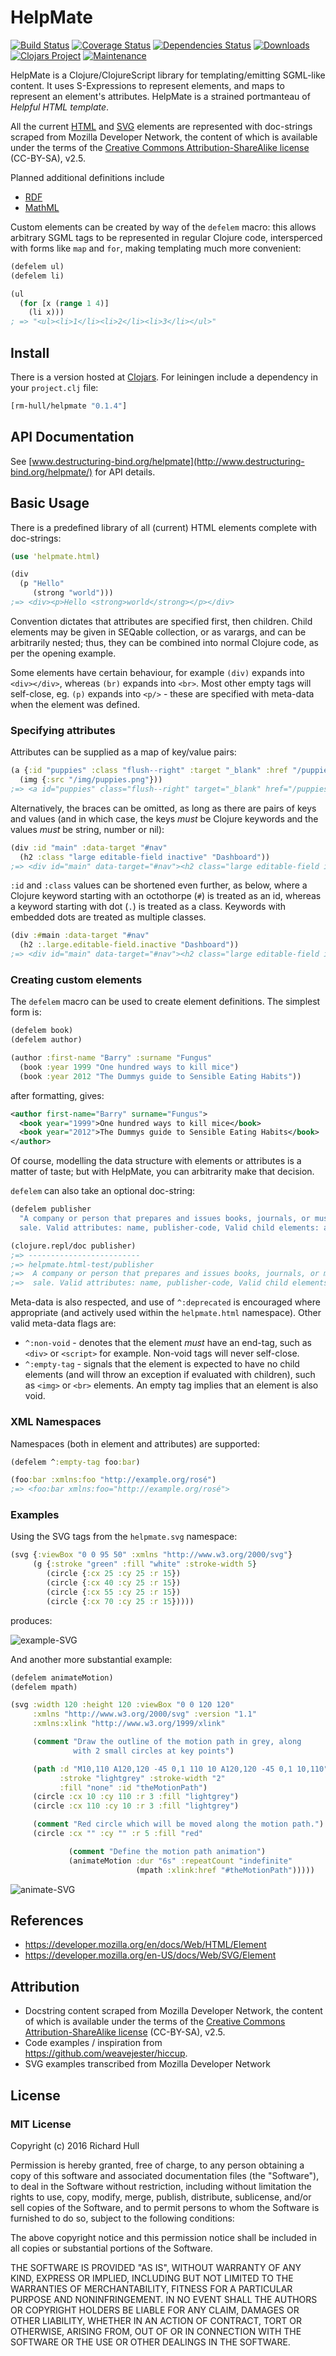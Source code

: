 # HelpMate
[![Build Status](https://travis-ci.org/rm-hull/helpmate.svg?branch=master)](http://travis-ci.org/rm-hull/helpmate)
[![Coverage Status](https://coveralls.io/repos/rm-hull/helpmate/badge.svg?branch=master)](https://coveralls.io/r/rm-hull/helpmate?branch=master)
[![Dependencies Status](https://versions.deps.co/rm-hull/helpmate/status.svg)](https://versions.deps.co/rm-hull/helpmate)
[![Downloads](https://versions.deps.co/rm-hull/helpmate/downloads.svg)](https://versions.deps.co/rm-hull/helpmate)
[![Clojars Project](https://img.shields.io/clojars/v/rm-hull/helpmate.svg)](https://clojars.org/rm-hull/helpmate)
[![Maintenance](https://img.shields.io/maintenance/yes/2018.svg?maxAge=2592000)]()

HelpMate is a Clojure/ClojureScript library for templating/emitting SGML-like
content. It uses S-Expressions to represent elements, and maps to represent an
element's attributes. HelpMate is a strained portmanteau of _Helpful HTML
template_.

All the current [HTML](https://developer.mozilla.org/en/docs/Web/HTML/Element)
and [SVG](https://developer.mozilla.org/en-US/docs/Web/SVG/Element) elements
are represented with doc-strings scraped from Mozilla Developer Network, the
content of which is available under the terms of the [Creative Commons
Attribution-ShareAlike license](http://creativecommons.org/licenses/by-sa/2.5/)
(CC-BY-SA), v2.5.

Planned additional definitions include

  * [RDF](https://www.w3.org/TR/rdf-syntax-grammar/)
  * [MathML](https://developer.mozilla.org/en-US/docs/Web/MathML/Element)

Custom elements can be created by way of the `defelem` macro: this allows
arbitrary SGML tags to be represented in regular Clojure code, intersperced
with forms like `map` and `for`, making templating much more convenient:

```clojure
(defelem ul)
(defelem li)

(ul
  (for [x (range 1 4)]
    (li x)))
; => "<ul><li>1</li><li>2</li><li>3</li></ul>"
```

## Install

There is a version hosted at [Clojars](https://clojars.org/rm-hull/helpmate).
For leiningen include a dependency in your `project.clj` file:

```clojure
[rm-hull/helpmate "0.1.4"]
```

## API Documentation

See [www.destructuring-bind.org/helpmate](http://www.destructuring-bind.org/helpmate/) for API details.

## Basic Usage

There is a predefined library of all (current) HTML elements complete with
doc-strings:

```clojure
(use 'helpmate.html)

(div
  (p "Hello"
     (strong "world")))
;=> <div><p>Hello <strong>world</strong></p></div>
```
Convention dictates that attributes are specified first, then children. Child elements
may be given in SEQable collection, or as varargs, and can be arbitrarily nested; thus,
they can be combined into normal Clojure code, as per the opening example.

Some elements have certain behaviour, for example `(div)` expands into `<div></div>`,
whereas `(br)` expands into `<br>`. Most other empty tags will self-close, eg. `(p)`
expands into `<p/>` - these are specified with meta-data when the element was defined.

### Specifying attributes

Attributes can be supplied as a map of key/value pairs:

```clojure
(a {:id "puppies" :class "flush--right" :target "_blank" :href "/puppies.html"}
  (img {:src "/img/puppies.png"}))
;=> <a id="puppies" class="flush--right" target="_blank" href="/puppies.html"><img src="/img/puppies.png"></a>
```

Alternatively, the braces can be omitted, as long as there are pairs of keys
and values (and in which case, the keys _must_ be Clojure keywords and the
values _must_ be string, number or nil):

```clojure
(div :id "main" :data-target "#nav"
  (h2 :class "large editable-field inactive" "Dashboard"))
;=> <div id="main" data-target="#nav"><h2 class="large editable-field inactive">Dashboard</h2></div>
```

`:id` and `:class` values can be shortened even further, as below, where a
Clojure keyword starting with an octothorpe (`#`) is treated as an id, whereas a
keyword starting with dot (`.`) is treated as a class. Keywords with embedded dots
are treated as multiple classes.

```clojure
(div :#main :data-target "#nav"
  (h2 :.large.editable-field.inactive "Dashboard"))
;=> <div id="main" data-target="#nav"><h2 class="large editable-field inactive">Dashboard</h2></div>
```

### Creating custom elements

The `defelem` macro can be used to create element definitions. The simplest
form is:

```clojure
(defelem book)
(defelem author)

(author :first-name "Barry" :surname "Fungus"
  (book :year 1999 "One hundred ways to kill mice")
  (book :year 2012 "The Dummys guide to Sensible Eating Habits"))
```

after formatting, gives:

```xml
<author first-name="Barry" surname="Fungus">
  <book year="1999">One hundred ways to kill mice</book>
  <book year="2012">The Dummys guide to Sensible Eating Habits</book>
</author>
```

Of course, modelling the data structure with elements or attributes is a matter
of taste; but with HelpMate, you can arbitrarity make that decision.

`defelem` can also take an optional doc-string:

```clojure
(defelem publisher
  "A company or person that prepares and issues books, journals, or music for
  sale. Valid attributes: name, publisher-code, Valid child elements: author.")

(clojure.repl/doc publisher)
;=> -------------------------
;=> helpmate.html-test/publisher
;=>  A company or person that prepares and issues books, journals, or music for
;=>  sale. Valid attributes: name, publisher-code, Valid child elements: author.
```

Meta-data is also respected, and use of `^:deprecated` is encouraged where
appropriate (and actively used within the `helpmate.html` namespace). Other
valid meta-data flags are:

 * `^:non-void` - denotes that the element _must_ have an end-tag, such as
   `<div>` or `<script>` for example. Non-void tags will never self-close.
 * `^:empty-tag` - signals that the element is expected to have no child
   elements (and will throw an exception if evaluated with children), such
   as `<img>` or `<br>` elements. An empty tag implies that an element is
   also void.

### XML Namespaces

Namespaces (both in element and attributes) are supported:

```clojure
(defelem ^:empty-tag foo:bar)

(foo:bar :xmlns:foo "http://example.org/rosé")
;=> <foo:bar xmlns:foo="http://example.org/rosé">
```

### Examples

Using the SVG tags from the `helpmate.svg` namespace:

```clojure
(svg {:viewBox "0 0 95 50" :xmlns "http://www.w3.org/2000/svg"}
     (g {:stroke "green" :fill "white" :stroke-width 5}
        (circle {:cx 25 :cy 25 :r 15})
        (circle {:cx 40 :cy 25 :r 15})
        (circle {:cx 55 :cy 25 :r 15})
        (circle {:cx 70 :cy 25 :r 15}))))
```

produces:

![example-SVG](https://rawgithub.com/rm-hull/helpmate/master/doc/example.svg)

And another more substantial example:

```clojure
(defelem animateMotion)
(defelem mpath)

(svg :width 120 :height 120 :viewBox "0 0 120 120"
     :xmlns "http://www.w3.org/2000/svg" :version "1.1"
     :xmlns:xlink "http://www.w3.org/1999/xlink"

     (comment "Draw the outline of the motion path in grey, along
              with 2 small circles at key points")

     (path :d "M10,110 A120,120 -45 0,1 110 10 A120,120 -45 0,1 10,110"
           :stroke "lightgrey" :stroke-width "2"
           :fill "none" :id "theMotionPath")
     (circle :cx 10 :cy 110 :r 3 :fill "lightgrey")
     (circle :cx 110 :cy 10 :r 3 :fill "lightgrey")

     (comment "Red circle which will be moved along the motion path.")
     (circle :cx "" :cy "" :r 5 :fill "red"

             (comment "Define the motion path animation")
             (animateMotion :dur "6s" :repeatCount "indefinite"
                            (mpath :xlink:href "#theMotionPath")))))
```

![animate-SVG](https://rawgithub.com/rm-hull/helpmate/master/doc/animate.svg)

## References

* https://developer.mozilla.org/en/docs/Web/HTML/Element
* https://developer.mozilla.org/en-US/docs/Web/SVG/Element

## Attribution

  * Docstring content scraped from Mozilla Developer Network, the
    content of which is available under the terms of the [Creative Commons
    Attribution-ShareAlike license](http://creativecommons.org/licenses/by-sa/2.5/) (CC-BY-SA), v2.5.
  * Code examples / inspiration from https://github.com/weavejester/hiccup.
  * SVG examples transcribed from Mozilla Developer Network

## License

### MIT License

Copyright (c) 2016 Richard Hull

Permission is hereby granted, free of charge, to any person obtaining a copy
of this software and associated documentation files (the "Software"), to deal
in the Software without restriction, including without limitation the rights
to use, copy, modify, merge, publish, distribute, sublicense, and/or sell
copies of the Software, and to permit persons to whom the Software is
furnished to do so, subject to the following conditions:

The above copyright notice and this permission notice shall be included in all
copies or substantial portions of the Software.

THE SOFTWARE IS PROVIDED "AS IS", WITHOUT WARRANTY OF ANY KIND, EXPRESS OR
IMPLIED, INCLUDING BUT NOT LIMITED TO THE WARRANTIES OF MERCHANTABILITY,
FITNESS FOR A PARTICULAR PURPOSE AND NONINFRINGEMENT. IN NO EVENT SHALL THE
AUTHORS OR COPYRIGHT HOLDERS BE LIABLE FOR ANY CLAIM, DAMAGES OR OTHER
LIABILITY, WHETHER IN AN ACTION OF CONTRACT, TORT OR OTHERWISE, ARISING FROM,
OUT OF OR IN CONNECTION WITH THE SOFTWARE OR THE USE OR OTHER DEALINGS IN THE
SOFTWARE.
